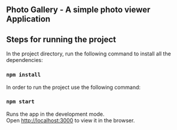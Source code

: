## Photo Gallery - A simple photo viewer Application

## Steps for running the project

In the project directory, run the following command to install all the dependencies:

### `npm install`

In order to run the project use the following command:

### `npm start`

Runs the app in the development mode.<br />
Open [http://localhost:3000](http://localhost:3000) to view it in the browser.
